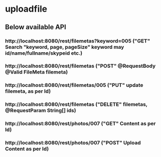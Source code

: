 # uploadfile
## Below available API
### http://localhost:8080/rest/filemetas?keyword=005  ("GET" Search "keyword, page, pageSize" keyword may id/name/fullname/skypeid etc.)
### http://localhost:8080/rest/filemetas ("POST" @RequestBody @Valid FileMeta filemeta)
### http://localhost:8080/rest/filemetas/005 ("PUT" update filemeta, as per Id)
### http://localhost:8080/rest/filemetas ("DELETE" filemetas, @RequestParam String[] ids)
### http://localhost:8080/rest/photos/007 ("GET" Content as per Id)
### http://localhost:8080/rest/photos/007 ("POST" Upload Content as per Id)
